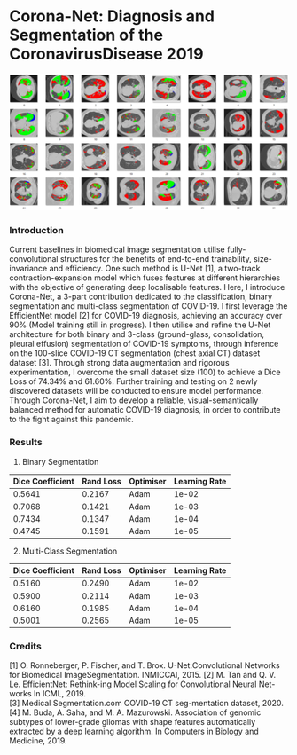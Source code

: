 # Corona-Net: Diagnosis and Segmentation of the CoronavirusDisease 2019  
![Ground-truth masks for axial chest CT scans](./utils/main.PNG)  

### Introduction  
  
Current baselines in biomedical image segmentation utilise fully-convolutional structures for the benefits of end-to-end trainability, size-invariance and efficiency. One such method is U-Net [1], a two-track contraction-expansion model which fuses features at different hierarchies with the objective of generating deep localisable features. Here, I introduce Corona-Net, a 3-part contribution dedicated to the classification, binary segmentation and multi-class segmentation of COVID-19. I first leverage the EfficientNet model [2] for COVID-19 diagnosis, achieving an accuracy over 90% (Model training still in progress). I then utilise and refine the U-Net architecture for both binary and 3-class (ground-glass, consolidation, pleural effusion) segmentation of COVID-19 symptoms, through inference on the 100-slice COVID-19 CT segmentation (chest axial CT) dataset dataset [3]. Through strong data augmentation and rigorous experimentation, I overcome the small dataset size (100) to achieve a Dice Loss of 74.34% and 61.60%. Further training and testing on 2 newly discovered datasets will be conducted to ensure model performance. Through Corona-Net, I aim to develop a reliable, visual-semantically balanced method for automatic COVID-19 diagnosis, in order to contribute to the fight against this pandemic.  

### Results
1. Binary Segmentation

| Dice Coefficient | Rand Loss | Optimiser | Learning Rate |
|------------------|-----------|-----------|---------------|
| 0\.5641          | 0\.2167   | Adam      | 1e\-02        |
| 0\.7068          | 0\.1421   | Adam      | 1e\-03        |
| 0\.7434          | 0\.1347   | Adam      | 1e\-04        |
| 0\.4745          | 0\.1591   | Adam      | 1e\-05        |
  
2. Multi-Class Segmentation

| Dice Coefficient | Rand Loss | Optimiser | Learning Rate |
|------------------|-----------|-----------|---------------|
| 0\.5160          | 0\.2490   | Adam      | 1e\-02        |
| 0\.5900          | 0\.2114   | Adam      | 1e\-03        |
| 0\.6160          | 0\.1985   | Adam      | 1e\-04        |
| 0\.5001          | 0\.2565   | Adam      | 1e\-05        |
  
### Credits  
[1] O. Ronneberger, P. Fischer, and T. Brox.  U-Net:Convolutional  Networks  for  Biomedical  ImageSegmentation. INMICCAI, 2015.
[2] M. Tan and Q. V. Le. EfficientNet: Rethink-ing Model Scaling for Convolutional Neural Net-works In ICML, 2019.  
[3] Medical Segmentation.com  COVID-19 CT seg-mentation dataset, 2020.  
[4] M. Buda, A. Saha, and M. A. Mazurowski. Association of genomic subtypes of lower-grade gliomas with shape features automatically extracted by a deep learning algorithm. In Computers in Biology and Medicine, 2019.
